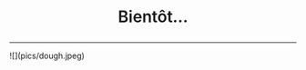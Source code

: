 <!-- Main header navigation -->
<p align="center" style="font-size:2em;font-weight:600;">Bientôt...</p>
<hr/>
<!-- /Main header navigation -->
![](pics/dough.jpeg)